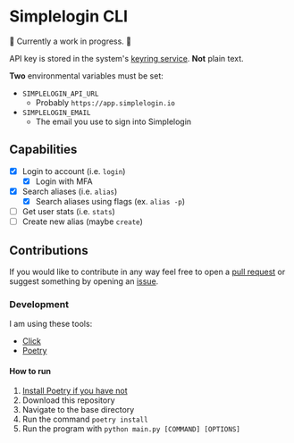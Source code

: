 # Simplelogin CLI

:construction: Currently a work in progress. :construction:

API key is stored in the system's [keyring service](https://pypi.org/project/keyring/). **Not** plain text.

**Two** environmental variables must be set:

- `SIMPLELOGIN_API_URL`
  - Probably `https://app.simplelogin.io`
- `SIMPLELOGIN_EMAIL`
  - The email you use to sign into Simplelogin

## Capabilities

- [x] Login to account (i.e. `login`)
  - [x] Login with MFA
- [x] Search aliases (i.e. `alias`)
  - [x] Search aliases using flags (ex. `alias -p`)
- [ ] Get user stats (i.e. `stats`)
- [ ] Create new alias (maybe `create`)

## Contributions

If you would like to contribute in any way feel free to open a [pull request](https://github.com/joedemcher/simplelogin-cli/pulls) or suggest something by opening an [issue](https://github.com/joedemcher/simplelogin-cli/issues).

### Development

I am using these tools:

- [Click](https://click.palletsprojects.com/en/8.1.x/)
- [Poetry](https://python-poetry.org/)

#### How to run

1. [Install Poetry if you have not](https://python-poetry.org/docs/#installing-with-pipx)
2. Download this repository
3. Navigate to the base directory
4. Run the command `poetry install`
5. Run the program with `python main.py [COMMAND] [OPTIONS]`
